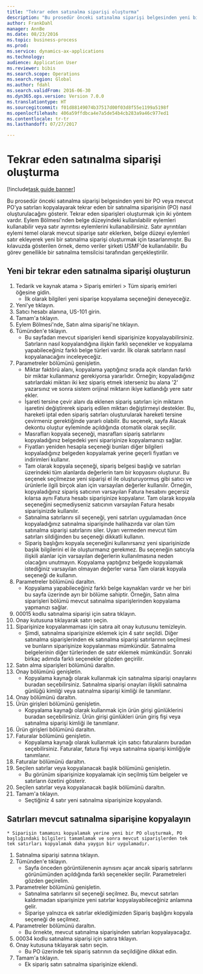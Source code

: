 ```yaml
--- 
title: "Tekrar eden satınalma siparişi oluşturma"
description: "Bu prosedür önceki satınalma siparişi belgesinden yeni bir PO veya mevcut PO'ya satırları kopyalayarak tekrar eden bir satınalma siparişinin (PO) nasıl oluşturulacağını gösterir."
author: FrankDahl
manager: AnnBe
ms.date: 08/23/2016
ms.topic: business-process
ms.prod: 
ms.service: dynamics-ax-applications
ms.technology: 
audience: Application User
ms.reviewer: bibis
ms.search.scope: Operations
ms.search.region: Global
ms.author: fdahl
ms.search.validFrom: 2016-06-30
ms.dyn365.ops.version: Version 7.0.0
ms.translationtype: HT
ms.sourcegitcommit: f01d88149074b37517d00f03d8f55e1199a5198f
ms.openlocfilehash: 406a59ffdbca4e7a5de54b4cb283a9a46c977ed1
ms.contentlocale: tr-tr
ms.lasthandoff: 07/27/2017

---
```

# <a name="create-a-repeat-purchase-order"></a>Tekrar eden satınalma siparişi oluşturma

[!include[task guide banner](../../includes/task-guide-banner.md)]

Bu prosedür önceki satınalma siparişi belgesinden yeni bir PO veya mevcut PO'ya satırları kopyalayarak tekrar eden bir satınalma siparişinin (PO) nasıl oluşturulacağını gösterir. Tekrar eden siparişleri oluşturmak için iki yöntem vardır. Eylem Bölmesi'nden belge düzeyindeki kullanılabilir eylemleri kullanabilir veya satır ayrıntısı eylemlerini kullanabilirsiniz. Satır ayrıntıları eylemi temel olarak mevcut siparişe satır eklerken, belge düzeyi eylemleri satır ekleyerek yeni bir satınalma siparişi oluşturmak için tasarlanmıştır. Bu kılavuzda gösterilen örnek, demo veriler şirketi USMF'de kullanılabilir. Bu görev genellikle bir satınalma temsilcisi tarafından gerçekleştirilir.


## <a name="create-a-new-repeat-purchase-order"></a>Yeni bir tekrar eden satınalma siparişi oluşturun
1. Tedarik ve kaynak atama > Sipariş emirleri > Tüm sipariş emirleri öğesine gidin.
    * İlk olarak bilgileri yeni siparişe kopyalama seçeneğini deneyeceğiz.  
2. Yeni'ye tıklayın.
3. Satıcı hesabı alanına, US-101 girin.
4. Tamam'a tıklayın.
5. Eylem Bölmesi'nde, Satın alma siparişi'ne tıklayın.
6. Tümünden'e tıklayın.
    * Bu sayfadan mevcut siparişleri kendi siparişinize kopyalayabilirsiniz. Satırların nasıl kopyalandığına ilişkin farklı seçenekler ve kopyalama yapabileceğiniz farklı belge türleri vardır. İlk olarak satırların nasıl kopyalanacağını inceleyeceğiz.   
7. Parametreler bölümünü genişletin.
    * Miktar faktörü alanı, kopyalama yaptığınız sırada açık olandan farklı bir miktar kullanmanız gerekiyorsa yararlıdır. Örneğin; kopyaladığınız satırlardaki miktarı iki kez sipariş etmek isterseniz bu alana '2' yazarsınız ve sonra sistem orijinal miktarın ikiye katlandığı yere satır ekler.  
    * İşareti tersine çevir alanı da eklenen sipariş satırları için miktarın işaretini değiştirerek sipariş edilen miktarı değiştirmeyi destekler. Bu, hareketi iptal eden sipariş satırları oluşturularak hareketi tersine çevirmeniz gerektiğinde yararlı olabilir. Bu seçenek, sayfa Alacak dekontu oluştur eyleminde açıldığında otomatik olarak seçilir.  
    * Masrafları kopyala seçeneği, masrafları sipariş satırlarını kopyaladığınız belgedeki yeni siparişinize kopyalamanızı sağlar.  
    * Fiyatları yeniden hesapla seçeneği bunları diğer bilgileri kopyaladığınız belgeden kopyalamak yerine geçerli fiyatları ve indirimleri kullanır.  
    * Tam olarak kopyala seçeneği, sipariş belgesi başlığı ve satırları üzerindeki tüm alanlarda değerlerin tam bir kopyasını oluşturur. Bu seçenek seçilmezse yeni siparişi el ile oluşturuyormuş gibi satıcı ve ürünlerle ilgili birçok alan için varsayılan değerler kullanılır. Örneğin, kopyaladığınız sipariş satıcının varsayılan Fatura hesabını geçersiz kılarsa aynı Fatura hesabı siparişinize kopyalanır. Tam olarak kopyala seçeneğini seçmediyseniz satıcının varsayılan Fatura hesabı siparişinizde kullanılır.  
    * Satınalma satırlarını sil seçeneği, yeni satırları uygulamadan önce kopyaladığınız satınalma siparişinde halihazırda var olan tüm satınalma siparişi satırlarını siler. Uyarı vermeden mevcut tüm satırları sildiğinden bu seçeneği dikkatli kullanın.  
    * Sipariş başlığını kopyala seçeneğini kullanırsanız yeni siparişinizde başlık bilgilerini el ile oluşturmanız gerekmez. Bu seçeneğin satıcıyla ilişkili alanlar için varsayılan değerlerin kullanılmasına neden olacağını unutmayın. Kopyalama yaptığınız belgede kopyalamak istediğiniz varsayılan olmayan değerler varsa Tam olarak kopyala seçeneği de kullanın.  
8. Parametreler bölümünü daraltın.
    * Kopyalama yapabileceğiniz farklı belge kaynakları vardır ve her biri bu sayfa üzerinde ayrı bir bölüme sahiptir. Örneğin, Satın alma siparişleri bölümü mevcut satınalma siparişlerinden kopyalama yapmanızı sağlar.  
9. 00015 kodlu satınalma siparişi için satıra tıklayın. 
10. Onay kutusuna tıklayarak satırı seçin.
11. Siparişinize kopyalanmaması için satıra ait onay kutusunu temizleyin.
    * Şimdi, satınalma siparişinize eklemek için 4 satır seçildi. Diğer satınalma siparişlerinden ek satınalma siparişi satırlarının seçilmesi ve bunların siparişinize kopyalanması mümkündür. Satınalma belgelerinin diğer türlerinden de satır eklemek mümkündür. Sonraki birkaç adımda farklı seçenekler gözden geçirilir.  
12. Satın alma siparişleri bölümünü daraltın.
13. Onay bölümünü genişletin.
    * Kopyalama kaynağı olarak kullanmak için satınalma siparişi onaylarını buradan seçebilirsiniz. Satınalma siparişi onayları ilişkili satınalma günlüğü kimliği veya satınalma siparişi kimliği ile tanımlanır.  
14. Onay bölümünü daraltın.
15. Ürün girişleri bölümünü genişletin.
    * Kopyalama kaynağı olarak kullanmak için ürün girişi günlüklerini buradan seçebilirsiniz. Ürün girişi günlükleri ürün giriş fişi veya satınalma siparişi kimliği ile tanımlanır.   
16. Ürün girişleri bölümünü daraltın.
17. Faturalar bölümünü genişletin.
    * Kopyalama kaynağı olarak kullanmak için satıcı faturalarını buradan seçebilirsiniz. Faturalar, fatura fişi veya satınalma siparişi kimliğiyle tanımlanır.   
18. Faturalar bölümünü daraltın.
19. Seçilen satırlar veya kopyalanacak başlık bölümünü genişletin.
    * Bu görünüm siparişinize kopyalamak için seçilmiş tüm belgeler ve satırların özetini gösterir.   
20. Seçilen satırlar veya kopyalanacak başlık bölümünü daraltın.
21. Tamam'a tıklayın.
    * Seçtiğiniz 4 satır yeni satınalma siparişinize kopyalandı.   

## <a name="copy-lines-to-an-existing-purchase-order"></a>Satırları mevcut satınalma siparişine kopyalayın
    * Siparişin tamamını kopyalamak yerine yeni bir PO oluşturmak, PO başlığındaki bilgileri tamamlamak ve sonra mevcut siparişlerden tek tek satırları kopyalamak daha yaygın bir uygulamadır.  
1. Satınalma siparişi satırına tıklayın.
2. Tümünden'e tıklayın.
    * Sayfa önceden görüntülenenin aynısını açar ancak sipariş satırlarını görünümünden açıldığında farklı seçenekler seçilir. Parametreleri gözden geçirelim.   
3. Parametreler bölümünü genişletin.
    * Satınalma satırlarını sil seçeneği seçilmez. Bu, mevcut satırları kaldırmadan siparişinize yeni satırlar kopyalayabileceğiniz anlamına gelir.   
    * Siparişe yalnızca ek satırlar eklediğimizden Sipariş başlığını kopyala seçeneği de seçilmez.   
4. Parametreler bölümünü daraltın.
    * Bu örnekte, mevcut satınalma siparişinden satırları kopyalayacağız.   
5. 00034 kodlu satınalma siparişi için satıra tıklayın. 
6. Onay kutusuna tıklayarak satırı seçin.
    * Bu PO üzerinde tek sipariş satırının da seçildiğine dikkat edin.  
7. Tamam'a tıklayın.
    * Ek sipariş satırı satınalma siparişinize eklendi.  



